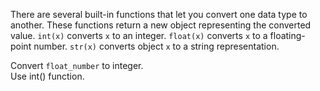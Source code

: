 There are several built-in functions that let you convert one data type to another. These functions return a new object representing the converted value. `int(x)` converts `x` to an integer. `float(x)` converts `x` to a floating-point number. `str(x)` converts object `x` to a string representation.  
  
Convert `float_number` to integer.  
Use int() function.

